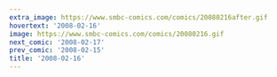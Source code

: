 ```yaml
---
extra_image: https://www.smbc-comics.com/comics/20080216after.gif
hovertext: '2008-02-16'
image: https://www.smbc-comics.com/comics/20080216.gif
next_comic: '2008-02-17'
prev_comic: '2008-02-15'
title: '2008-02-16'
---
```


